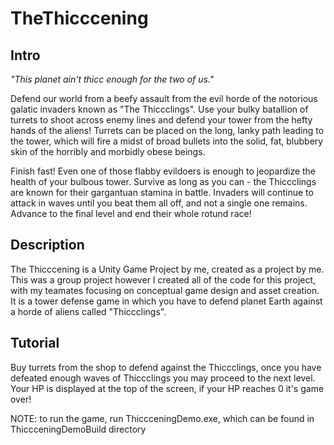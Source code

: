 # TheThicccening

## Intro
_"This planet ain't thicc enough for the two of us."_

Defend our world from a beefy assault from the evil horde of the notorious galatic invaders known as "The Thiccclings". Use your bulky batallion of turrets to shoot across enemy lines and defend your tower from the hefty hands of the aliens! Turrets can be placed on the long, lanky path leading to the tower, which will fire a midst of broad bullets into the solid, fat, blubbery skin of the horribly and morbidly obese beings.

Finish fast! Even one of those flabby evildoers is enough to jeopardize the health of your bulbous tower. Survive as long as you can - the Thiccclings are known for their gargantuan stamina in battle. Invaders will continue to attack in waves until you beat them all off, and not a single one remains. Advance to the final level and end their whole rotund race!

## Description
The Thicccening is a Unity Game Project by me, created as a project by me.  This was a group project however I created all of the code for this project, with my teamates focusing on conceptual game design and asset creation.  It is a tower defense game in which you have to defend planet Earth against a horde of aliens called "Thiccclings".

## Tutorial
Buy turrets from the shop to defend against the Thiccclings, once you have defeated enough waves of Thiccclings you may proceed to the next level.  Your HP is displayed at the top of the screen, if your HP reaches 0 it's game over!

NOTE: to run the game, run ThiccceningDemo.exe, which can be found in ThiccceningDemoBuild directory

